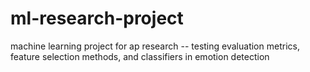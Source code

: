 # ml-research-project
machine learning project for ap research -- testing evaluation metrics, feature selection methods, and classifiers in emotion detection
